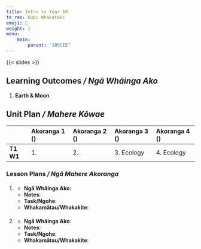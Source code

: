 ```yaml
---
title: Intro to Year 10
te_reo: Kupu Whakataki
emoji: 👋
weight: 1 
menu:
    main:
        parent: "10SCIE"
---
```


{{< slides >}}

## Learning Outcomes _/ Ngā Whāinga Ako_ 

1. __Earth & Moon__

## Unit Plan _/ Mahere Kōwae_ 

|           | Akoranga 1 () | Akoranga 2 () | Akoranga 3 () | Akoranga 4 () |
|:----------|:--------------|:--------------|:--------------|:--------------|
| __T1 W1__ | 1.            | 2.            | 3. Ecology    | 4. Ecology    |

### Lesson Plans _/ Ngā Mahere Akoranga_ 

1. #### 
    - __Ngā Whāinga Ako__: 
    - __Notes__: 
    - __Task/Ngohe__: 
    - __Whakamātau/Whakakite__: 

2. ####
    - __Ngā Whāinga Ako__: 
    - __Notes__: 
    - __Task/Ngohe__: 
    - __Whakamātau/Whakakite__: 
